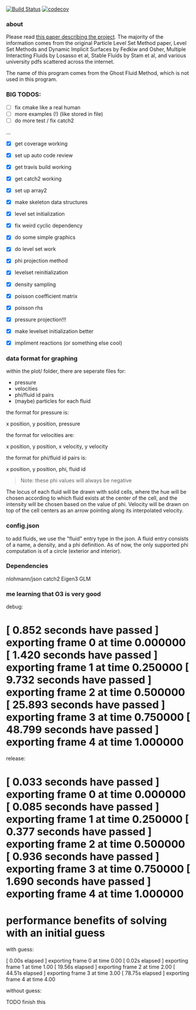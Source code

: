 [![Build Status](https://travis-ci.com/bpatmiller/gfm2d.svg?branch=master)](https://travis-ci.com/bpatmiller/gfm2d)
[![codecov](https://codecov.io/gh/bpatmiller/gfm2d/branch/master/graph/badge.svg)](https://codecov.io/gh/bpatmiller/gfm2d)

### about
Please read [this paper describing the project](writeup.pdf). The majority of the information comes from the original Particle Level Set Method paper, Level Set Methods and Dynamic Implicit Surfaces by Fedkiw and Osher, Multiple Interacting Fluids by Losasso et al, Stable Fluids by Stam et al, and various university pdfs scattered across the internet.

The name of this program comes from the Ghost Fluid Method, which is not used in this program.

### BIG TODOS:
* [ ] fix cmake like a real human
* [ ] more examples (!) (like stored in file)
* [ ] do more test / fix catch2

...

* [x] get coverage working
* [x] set up auto code review
* [x] get travis build working
* [x] get catch2 working
* [x] set up array2
* [x] make skeleton data structures
* [x] level set initialization
* [x] fix weird cyclic dependency
* [x] do some simple graphics
* [x] do level set work
* [x] phi projection method
* [x] levelset reinitialization
* [x] density sampling
* [x] poisson coefficient matrix
* [x] poisson rhs
* [x] pressure projection!!!
* [x] make levelset initialization better
* [x] impliment reactions (or something else cool)


### data format for graphing
within the plot/ folder, there are seperate files for:
- pressure
- velocities
- phi/fluid id pairs
- (maybe) particles for each fluid
  
the format for pressure is:

x position, y position, pressure

the format for velocities are:

x position, y position, x velocity, y velocity

the format for phi/fluid id pairs is:

x position, y position, phi, fluid id

>Note: these phi values will always be negative

The locus of each fluid will be drawn with solid cells, where the hue will be chosen according to which fluid exists at the center of the cell, and the intensity will be chosen based on the value of phi.
Velocity will be drawn on top of the cell centers as an arrow pointing along its interpolated velocity.

### config.json

to add fluids, we use the "fluid" entry type in the json. A fluid entry consists of a name,
a density, and a phi definition. As of now, the only supported phi computation is of a circle
(exterior and interior).

### Dependencies
nlohmann/json
catch2
Eigen3
GLM

### me learning that O3 is very good
debug:

[ 0.852 seconds have passed ] exporting frame 0 at time 0.000000
[ 1.420 seconds have passed ] exporting frame 1 at time 0.250000
[ 9.732 seconds have passed ] exporting frame 2 at time 0.500000
[ 25.893 seconds have passed ] exporting frame 3 at time 0.750000
[ 48.799 seconds have passed ] exporting frame 4 at time 1.000000
=======================================================================

release:

[ 0.033 seconds have passed ] exporting frame 0 at time 0.000000
[ 0.085 seconds have passed ] exporting frame 1 at time 0.250000
[ 0.377 seconds have passed ] exporting frame 2 at time 0.500000
[ 0.936 seconds have passed ] exporting frame 3 at time 0.750000
[ 1.690 seconds have passed ] exporting frame 4 at time 1.000000
===============================================================================

# performance benefits of solving with an initial guess
with guess:

[ 0.00s elapsed ] exporting frame 0 at time 0.00
[ 0.02s elapsed ] exporting frame 1 at time 1.00
[ 19.56s elapsed ] exporting frame 2 at time 2.00
[ 44.51s elapsed ] exporting frame 3 at time 3.00
[ 78.75s elapsed ] exporting frame 4 at time 4.00

without guess:

TODO finish this
